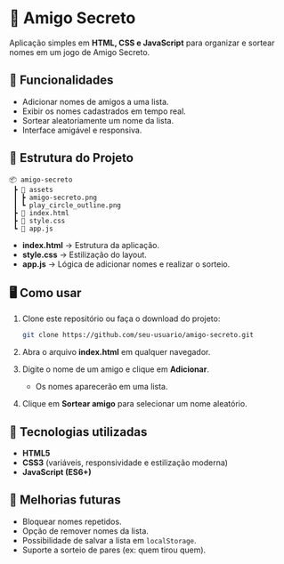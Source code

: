 # 🎉 Amigo Secreto

Aplicação simples em **HTML, CSS e JavaScript** para organizar e sortear
nomes em um jogo de Amigo Secreto.

## 🚀 Funcionalidades

-   Adicionar nomes de amigos a uma lista.
-   Exibir os nomes cadastrados em tempo real.
-   Sortear aleatoriamente um nome da lista.
-   Interface amigável e responsiva.

## 📂 Estrutura do Projeto

    📦 amigo-secreto
     ┣ 📂 assets
     ┃ ┣ amigo-secreto.png
     ┃ ┗ play_circle_outline.png
     ┣ 📜 index.html
     ┣ 📜 style.css
     ┗ 📜 app.js

-   **index.html** → Estrutura da aplicação.
-   **style.css** → Estilização do layout.
-   **app.js** → Lógica de adicionar nomes e realizar o sorteio.

## 🖥️ Como usar

1.  Clone este repositório ou faça o download do projeto:

    ``` bash
    git clone https://github.com/seu-usuario/amigo-secreto.git
    ```

2.  Abra o arquivo **index.html** em qualquer navegador.

3.  Digite o nome de um amigo e clique em **Adicionar**.

    -   Os nomes aparecerão em uma lista.

4.  Clique em **Sortear amigo** para selecionar um nome aleatório.

## 🎨 Tecnologias utilizadas

-   **HTML5**
-   **CSS3** (variáveis, responsividade e estilização moderna)
-   **JavaScript (ES6+)**

## 📌 Melhorias futuras

-   Bloquear nomes repetidos.
-   Opção de remover nomes da lista.
-   Possibilidade de salvar a lista em `localStorage`.
-   Suporte a sorteio de pares (ex: quem tirou quem).
